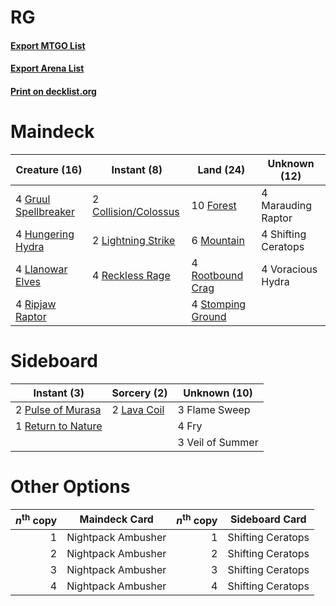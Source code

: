 # RG

#### [Export MTGO List](../collection/RG/RG.txt)
#### [Export Arena List](../collection/RG/RG_arena.txt)
#### [Print on decklist.org](http://decklist.org/?deckmain=2%09Collision/Colossus%0A10%09Forest%0A4%09Gruul%20Spellbreaker%0A4%09Hungering%20Hydra%0A2%09Lightning%20Strike%0A4%09Llanowar%20Elves%0A4%09Marauding%20Raptor%0A6%09Mountain%0A4%09Reckless%20Rage%0A4%09Ripjaw%20Raptor%0A4%09Rootbound%20Crag%0A4%09Shifting%20Ceratops%0A4%09Stomping%20Ground%0A4%09Voracious%20Hydra&deckside=3%09Flame%20Sweep%0A4%09Fry%0A2%09Lava%20Coil%0A2%09Pulse%20of%20Murasa%0A1%09Return%20to%20Nature%0A3%09Veil%20of%20Summer)
# Maindeck

|                                         Creature (16)                                         |                                          Instant (8)                                          |                                         Land (24)                                          |   Unknown (12)    |
|-----------------------------------------------------------------------------------------------|-----------------------------------------------------------------------------------------------|--------------------------------------------------------------------------------------------|-------------------|
|4 [Gruul Spellbreaker](http://gatherer.wizards.com/Pages/Card/Details.aspx?multiverseid=457323)|2 [Collision/Colossus](http://gatherer.wizards.com/Pages/Card/Details.aspx?multiverseid=457367)|10 [Forest](http://gatherer.wizards.com/Pages/Card/Details.aspx?multiverseid=439860)        |4 Marauding Raptor |
|4 [Hungering Hydra](http://gatherer.wizards.com/Pages/Card/Details.aspx?multiverseid=447325)   |2 [Lightning Strike](http://gatherer.wizards.com/Pages/Card/Details.aspx?multiverseid=383299)  |6 [Mountain](http://gatherer.wizards.com/Pages/Card/Details.aspx?multiverseid=439859)       |4 Shifting Ceratops|
|4 [Llanowar Elves](http://gatherer.wizards.com/Pages/Card/Details.aspx?multiverseid=129626)    |4 [Reckless Rage](http://gatherer.wizards.com/Pages/Card/Details.aspx?multiverseid=439767)     |4 [Rootbound Crag](http://gatherer.wizards.com/Pages/Card/Details.aspx?multiverseid=420934) |4 Voracious Hydra  |
|4 [Ripjaw Raptor](http://gatherer.wizards.com/Pages/Card/Details.aspx?multiverseid=435359)     |                                                                                               |4 [Stomping Ground](http://gatherer.wizards.com/Pages/Card/Details.aspx?multiverseid=405110)|                   |


# Sideboard

|                                         Instant (3)                                         |                                     Sorcery (2)                                      |  Unknown (10)  |
|---------------------------------------------------------------------------------------------|--------------------------------------------------------------------------------------|----------------|
|2 [Pulse of Murasa](http://gatherer.wizards.com/Pages/Card/Details.aspx?multiverseid=446177) |2 [Lava Coil](http://gatherer.wizards.com/Pages/Card/Details.aspx?multiverseid=452858)|3 Flame Sweep   |
|1 [Return to Nature](http://gatherer.wizards.com/Pages/Card/Details.aspx?multiverseid=461102)|                                                                                      |4 Fry           |
|                                                                                             |                                                                                      |3 Veil of Summer|


# Other Options

|*n*<sup>th</sup> copy|  Maindeck Card   |*n*<sup>th</sup> copy| Sideboard Card  |
|--------------------:|------------------|--------------------:|-----------------|
|                    1|Nightpack Ambusher|                    1|Shifting Ceratops|
|                    2|Nightpack Ambusher|                    2|Shifting Ceratops|
|                    3|Nightpack Ambusher|                    3|Shifting Ceratops|
|                    4|Nightpack Ambusher|                    4|Shifting Ceratops|

